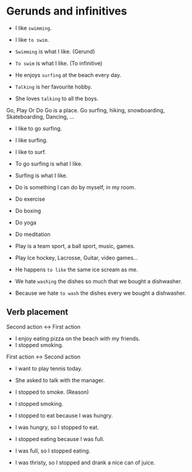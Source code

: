 # Gerunds and infinitives

- I like `swimming`.
- I like `to swim`.
- `Swimming` is what I like. (Gerund)
- `To swim` is what I like. (To infinitive)


- He enjoys `surfing` at the beach every day.
- `Talking` is her favourite hobby.
- She loves `talking` to all the boys.

Go, Play Or Do
Go is a place.
Go surfing, hiking, snowboarding, Skateboarding, Dancing, ...


- I like to go surfing.
- I like surfing.
- I like to surf.
- To go surfing is what I like.
- Surfing is what I like.


- Do is something I can do by myself, in my room.
- Do exercise
- Do boxing
- Do yoga
- Do meditation
- Play is a team sport, a ball sport, music, games.
- Play Ice hockey, Lacrosse, Guitar, video games...


- He happens `to like` the same ice scream as me.
- We hate `washing` the dishes so much that we bought a dishwasher.
- Because we hate `to wash` the dishes every we bought a dishwasher.


## Verb placement

Second action <-> First action

- I enjoy eating pizza on the beach with my friends.
- I stopped smoking.

First action <-> Second action

- I want to play tennis today.
- She asked to talk with the manager.


- I stopped to smoke. (Reason)
- I stopped smoking.


- I stopped to eat because I was hungry.
- I was hungry, so I stopped to eat.
- I stopped eating because I was full.
- I was full, so I stopped eating.


- I was thristy, so I stopped and drank a nice can of juice.
